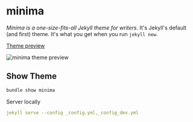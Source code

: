 # minima

*Minima is a one-size-fits-all Jekyll theme for writers*. It's Jekyll's default (and first) theme. It's what you get when you run `jekyll new`.

[Theme preview](https://jekyll.github.io/minima/)

![minima theme preview](/screenshot.png)

## Show Theme

```ruby
bundle show minima
```

Server locally

```yaml
jekyll serve --config _config.yml,_config_dev.yml
```